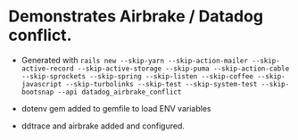 # Demonstrates Airbrake / Datadog conflict.

* Generated with `rails new --skip-yarn --skip-action-mailer --skip-active-record --skip-active-storage --skip-puma --skip-action-cable --skip-sprockets --skip-spring --skip-listen --skip-coffee --skip-javascript --skip-turbolinks --skip-test --skip-system-test --skip-bootsnap --api datadog_airbrake_conflict`

* dotenv gem added to gemfile to load ENV variables
* ddtrace and airbrake added and configured.
